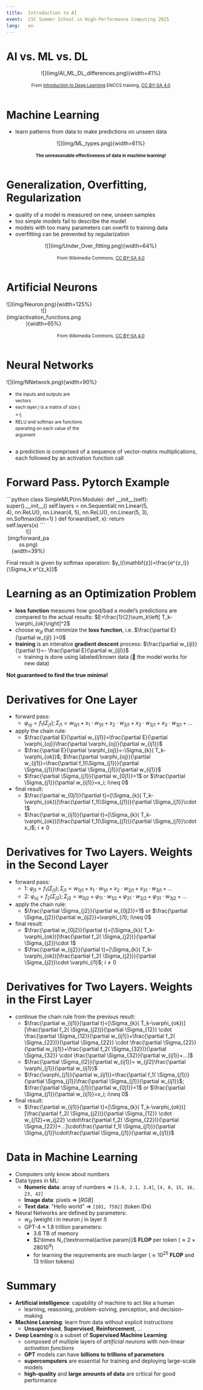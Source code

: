 ```yaml
---
title:  Introduction to AI
event:  CSC Summer School in High-Performance Computing 2025
lang:   en
---
```


# AI vs. ML vs. DL

<div class="column"  style="width:99%; text-align: center;">
  ![](img/AI_ML_DL_differences.png){width=41%}
  
  <small>From [Introduction to Deep Learning](AI_ML_DL_differences.png) ENCCS training, [CC BY-SA 4.0](https://creativecommons.org/licenses/by-sa/4.0/)</small>
</div>

# Machine Learning

- learn patterns from data to make predictions on unseen data

<div class="column"  style="width:99%; text-align: center;">
  ![](img/ML_types.png){width=61%}
  
  <small>**The unreasonable effectiveness of data in machine learning!**</small>
</div>



# Generalization, Overfitting, Regularization

- quality of a model is measured on new, unseen samples
- too simple models fail to describe the model
- models with too many parameters can overfit to training data
- overfitting can be prevented by regularization

<div class="column"  style="width:99%; text-align: center;">
  ![](img/Under_Over_fitting.png){width=64%}

  <small>From Wikimedia Commons, [CC BY-SA 4.0](https://creativecommons.org/licenses/by-sa/4.0/)</small>
</div>

# Artificial Neurons

<div class="column"  style="width:57%">
  ![](img/Neuron.png){width=125%}
</div>
<div class="column"  style="width:39%; text-align: center;">
  ![](img/activation_functions.png){width=65%}
</div>



<div class="column"  style="width:99%; text-align: center;">

  <small>From Wikimedia Commons, [CC BY-SA 4.0](https://creativecommons.org/licenses/by-sa/4.0/)</small>
</div>

#  Neural Networks

<div class="column"  style="width:58%">
  ![](img/NNetwork.png){width=90%}
</div>

<div class="column"  style="width:40%">

  - <small>the inputs and outputs are vectors </small>
  - <small>each layer $j$ is a matrix of size $l_{i}\times l_j$</small>
  - <small>RELU and softmax are functions operating on each value of the argument</small>

</div>

  - a prediction is comprised of a sequence of vector-matrix multiplications, each followed by an activation function call

    
# Forward Pass. Pytorch Example
 
<div class="column"  style="width:75%">
```python
class SimpleMLP(nn.Module):
    def __init__(self):
        super().__init__()
        self.layers = nn.Sequential(
            nn.Linear(5, 4),
            nn.ReLU(),
            nn.Linear(4, 5),
            nn.ReLU(),
            nn.Linear(5, 3),
            nn.Softmax(dim=1)
        )
    def forward(self, x):
        return self.layers(x)
```
</div>

<div class="column"  style="width:23%; text-align: center;">
![](img/forward_pass.png){width=39%}
</div>

Final result is given by softmax operation: 
$y_l(\mathbf{z})=\frac{e^{z_l}}{\Sigma_k e^{z_k}}$

# Learning as an Optimization Problem

- **loss function** measures how good/bad a model’s predictions are compared to the actual results: $E=\frac{1}{2}\sum_k\left[ T_k- \varphi_{ok}\right]^2$
- choose $w_{ijl}$ that minimize the **loss function**, i.e.
$\frac{\partial E} {\partial w_{ijl} }=0$
- **training** is an interative **gradient descent** process: $\frac{\partial w_{ijl}}{\partial t}=- \frac{\partial E}{\partial w_{ijl}}$
  -  training is done using labeled/known data (&#x1F91E; the model works for new data)
  
**Not guaranteed to find the true minima!**

# Derivatives for One Layer 

- forward pass:
     - $\varphi_{oj}=f_{1}( \Sigma_{j1}); \Sigma_{j1}= w_{0j1}+ x_1 \cdot w_{1j1}+ x_2 \cdot w_{2j1}+ x_2 \cdot w_{2j1}+ x_3 \cdot w_{3j1}+...$
- apply the chain rule:
     - $\frac{\partial E}{\partial w_{ij1}}=\frac{\partial E}{\partial \varphi_{oj}}\frac{\partial \varphi_{oj}}{\partial w_{ij1}}$
     - $\frac{\partial E}{\partial \varphi_{oj}}=-\Sigma_{k}( T_k-\varphi_{ok})$; $\frac{\partial \varphi_{oj}}{\partial w_{ij1}}=\frac{\partial f_1(\Sigma_{j1})}{\partial \Sigma_{j1}}\frac{\partial \Sigma_{j1}}{\partial w_{ij1}}$
     - $\frac{\partial \Sigma_{j1}}{\partial w_{0j1}}=1$ or $\frac{\partial \Sigma_{j1}}{\partial w_{ij1}}=x_i; i\neq 0$
- final result:
     - $\frac{\partial w_{0j1}}{\partial t}=[\Sigma_{k}( T_k-\varphi_{ok})]\frac{\partial f_1(\Sigma_{j1})}{\partial \Sigma_{j1}}\cdot 1$
     - $\frac{\partial w_{ij1}}{\partial t}=[\Sigma_{k}( T_k-\varphi_{ok})]\frac{\partial f_1(\Sigma_{j1})}{\partial \Sigma_{j1}}\cdot x_i$; $i\neq 0$


# Derivatives for Two Layers. Weights in the Second Layer

- forward pass: 
     - 1: $\varphi_{j1}=f_{1}( \Sigma_{j1}); \Sigma_{j1}= w_{0j1}+ x_1 \cdot w_{1j1}+ x_2 \cdot w_{2j1}+ x_{31} \cdot w_{3j1}+...$
     - 2: $\varphi_{oj}=f_{2}( \Sigma_{j2}); \Sigma_{j2}= w_{0j2}+\varphi_{11} \cdot w_{1j2}+\varphi_{21} \cdot w_{2j2}+\varphi_{31} \cdot w_{3j2}+...$
- apply the chain rule:
     - $\frac{\partial \Sigma_{j2}}{\partial w_{0j2}}=1$ or $\frac{\partial \Sigma_{j2}}{\partial w_{ij2}}=\varphi_{i1}; i\neq 0$
- final result:
     - $\frac{\partial w_{0j2}}{\partial t}=[\Sigma_{k}( T_k-\varphi_{ok})]\frac{\partial f_2( \Sigma_{j2})}{\partial \Sigma_{j2}}\cdot 1$
     - $\frac{\partial w_{ij2}}{\partial t}=[\Sigma_{k}( T_k-\varphi_{ok})]\frac{\partial f_2( \Sigma_{j2})}{\partial \Sigma_{j2}}\cdot \varphi_{i1}$; $i\neq 0$
       

# Derivatives for Two Layers. Weights in the First Layer


- continue the chain rule from the previous result:
     - $\frac{\partial w_{ij1}}{\partial t}=[\Sigma_{k}( T_k-\varphi_{ok})][\frac{\partial f_2( \Sigma_{j2})}{\partial \Sigma_{12}} \cdot \frac{\partial \Sigma_{12}}{\partial w_{ij1}}+\frac{\partial f_2( \Sigma_{22})}{\partial \Sigma_{22}} \cdot \frac{\partial \Sigma_{22}}{\partial w_{ij1}}+\frac{\partial f_2( \Sigma_{32})}{\partial \Sigma_{32}} \cdot \frac{\partial \Sigma_{32}}{\partial w_{ij1}}+...]$
     - $\frac{\partial \Sigma_{l2}}{\partial w_{ij1}}= w_{jl2}\frac{\partial \varphi_{j1}}{\partial w_{ij1}}$
     - $\frac{\varphi_{j1}}{\partial w_{ij1}}=\frac{\partial f_1( \Sigma_{j1})}{\partial \Sigma_{j1}}\frac{\partial \Sigma_{j1}}{\partial w_{ij1}}$; $\frac{\partial \Sigma_{j1}}{\partial w_{0j1}}=1$ or $\frac{\partial \Sigma_{j1}}{\partial w_{ij1}}=x_i; i\neq 0$
- final result:
     - $\frac{\partial w_{ij1}}{\partial t}=[\Sigma_{k}( T_k-\varphi_{ok})][\frac{\partial f_2( \Sigma_{j2})}{\partial \Sigma_{12}} \cdot  w_{j12}+w_{j22} \cdot\frac{\partial f_2( \Sigma_{22})}{\partial \Sigma_{22}}+...]\cdot\frac{\partial f_1( \Sigma_{j1})}{\partial \Sigma_{j1}}\cdot\frac{\partial \Sigma_{j1}}{\partial w_{ij1}}$
       
# Data in Machine Learning

- Computers only know about numbers
- Data types in ML:
    - **Numeric data**: array of numbers &rArr; `[1.0, 2.1, 3.4]`, `[4, 8, 15, 16, 23, 42]`
    - **Image data**: pixels &rArr; $[R G B]$
    - **Text data**: "Hello world"  &rArr; `[101, 7592]` (token IDs)
- Neural Networks  are defined by parameters:
    - $w_{ijl}$ (weight $i$ in neuron $j$ in layer $l$)
    - GPT-4 $\approx$ 1.8 trillion parameters:
         - 3.6 TB of memory
         - $2\times N_{\textnormal{active param}}$ **FLOP** per token ($\approx 2\times 280 10^{9}$)
         - for learning the requirements are much larger ($\approx 10^{25}$ **FLOP** and 13 trilion tokens)

# Summary

- **Artificial intelligence**: capability of machine to act like a human
  - learning, reasoning, problem-solving, perception, and decision-making
- **Machine Learning**: learn from data without explicit instructions
  - **Unsupervised**, **Supervised**, **Reinforcement**, ... 
- **Deep Learning** is a subset of **Supervised Machine Learning**
  - composed of multiple layers of *artificial neurons* with non-linear *activation functions*
  - **GPT** models can have **billions to trillions of parameters**
  - **supercomputers** are essential for training and deploying large-scale models
  - **high-quality** and **large amounts of data** are critical for good performance
